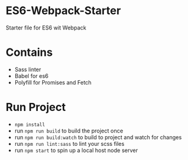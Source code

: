 # ES6-Webpack-Starter

Starter file for ES6 wit Webpack

# Contains

- Sass linter
- Babel for es6
- Polyfill for Promises and Fetch

# Run Project

- `npm install`
- run `npm run build` to build the project once
- run `npm run build:watch` to build to project and watch for changes
- run `npm run lint:sass` to lint your scss files
- run `npm start` to spin up a local host node server
